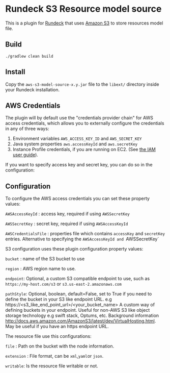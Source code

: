 # Rundeck S3 Resource model source

This is a plugin for [Rundeck](http://rundeck.org) that uses [Amazon S3](http://aws.amazon.com/s3) to store resources model file.

## Build

    ./gradlew clean build

## Install

Copy the `aws-s3-model-source-x.y.jar` file to the `libext/` directory inside your Rundeck installation.


## AWS Credentials

The plugin will by default use the "credentials provider chain" for AWS access credentials, which allows you to
externally configure the credentials in any of three ways:

1. Environment variables `AWS_ACCESS_KEY_ID` and `AWS_SECRET_KEY`
2. Java system properties `aws.accessKeyId` and `aws.secretKey`
3. Instance Profile credentials, if you are running on EC2. (See [the IAM user guide][1]).

[1]: http://docs.aws.amazon.com/IAM/latest/UserGuide/role-usecase-ec2app.html

If you want to specify access key and secret key, you can do so in the configuration:

## Configuration

To configure the AWS access credentials you can set these property values:

`AWSAccessKeyId` : access key, required if using `AWSSecretKey`

`AWSSecretKey` : secret key, required if using `AWSAccessKeyId`

`AWSCredentialsFile` : properties file which contains `accessKey` and `secretKey` entries.  Alternative to specifying
the `AWSAccessKeyId and `AWSSecretKey`

S3 configuration uses these plugin configuration property values:

`bucket` : name of the S3 bucket to use

`region` : AWS region name to use.

`endpoint`: Optional, a custom S3 compatible endpoint to use, such as `https://my-host.com/s3` or `s3.us-east-2.amazonaws.com`

`pathStyle`: Optional, boolean, default=False, set to True if you need to define the bucket in your S3 like endpoint URL. e.g https://\<s3_like_end_point_url\>/\<your_bucket_name\>
 A custom way of defining buckets in your endpoint. Useful for non-AWS S3 like object storage technology e.g swift stack, Optums, etc. 
 Background information http://docs.aws.amazon.com/AmazonS3/latest/dev/VirtualHosting.html. May be useful if you have an https endpoint URL. 


The resource file use this configurations:

`file` :  Path on the bucket with the node information.

`extension` :  File format, can be `xml`,`yaml`or `json`.

`writable`: Is the resource file writable or not.